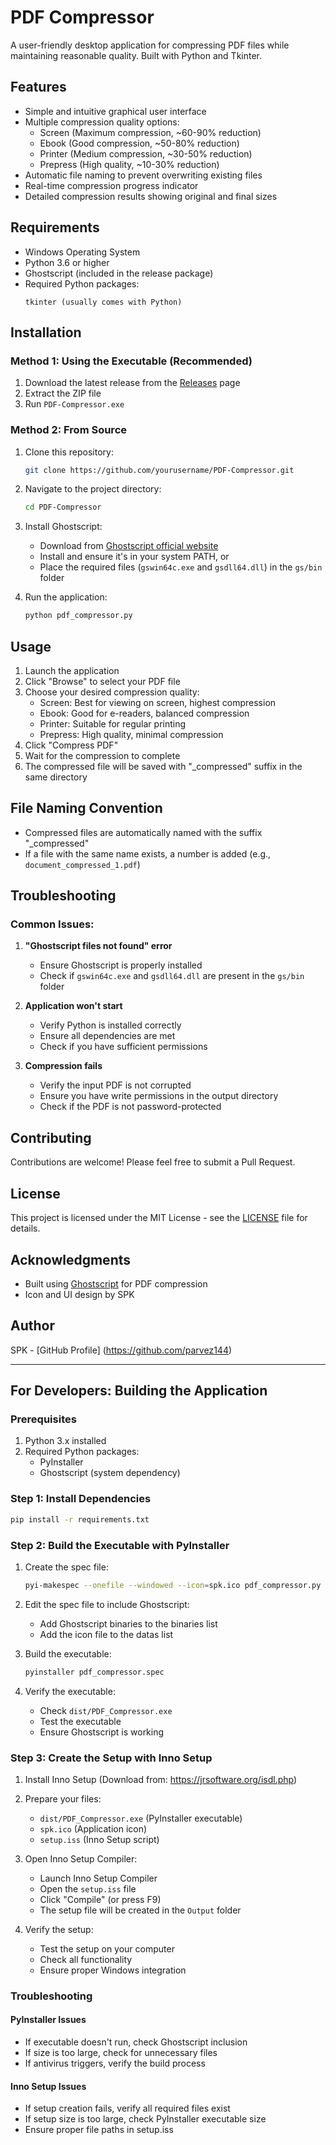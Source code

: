 # PDF Compressor

A user-friendly desktop application for compressing PDF files while maintaining reasonable quality. Built with Python and Tkinter.

## Features

- Simple and intuitive graphical user interface
- Multiple compression quality options:
  - Screen (Maximum compression, ~60-90% reduction)
  - Ebook (Good compression, ~50-80% reduction)
  - Printer (Medium compression, ~30-50% reduction)
  - Prepress (High quality, ~10-30% reduction)
- Automatic file naming to prevent overwriting existing files
- Real-time compression progress indicator
- Detailed compression results showing original and final sizes

## Requirements

- Windows Operating System
- Python 3.6 or higher
- Ghostscript (included in the release package)
- Required Python packages:
  ```
  tkinter (usually comes with Python)
  ```

## Installation

### Method 1: Using the Executable (Recommended)
1. Download the latest release from the [Releases](https://github.com/yourusername/PDF-Compressor/releases) page
2. Extract the ZIP file
3. Run `PDF-Compressor.exe`

### Method 2: From Source
1. Clone this repository:
   ```bash
   git clone https://github.com/yourusername/PDF-Compressor.git
   ```
2. Navigate to the project directory:
   ```bash
   cd PDF-Compressor
   ```
3. Install Ghostscript:
   - Download from [Ghostscript official website](https://www.ghostscript.com/releases/gsdnld.html)
   - Install and ensure it's in your system PATH, or
   - Place the required files (`gswin64c.exe` and `gsdll64.dll`) in the `gs/bin` folder

4. Run the application:
   ```bash
   python pdf_compressor.py
   ```

## Usage

1. Launch the application
2. Click "Browse" to select your PDF file
3. Choose your desired compression quality:
   - Screen: Best for viewing on screen, highest compression
   - Ebook: Good for e-readers, balanced compression
   - Printer: Suitable for regular printing
   - Prepress: High quality, minimal compression
4. Click "Compress PDF"
5. Wait for the compression to complete
6. The compressed file will be saved with "_compressed" suffix in the same directory

## File Naming Convention

- Compressed files are automatically named with the suffix "_compressed"
- If a file with the same name exists, a number is added (e.g., `document_compressed_1.pdf`)

## Troubleshooting

### Common Issues:

1. **"Ghostscript files not found" error**
   - Ensure Ghostscript is properly installed
   - Check if `gswin64c.exe` and `gsdll64.dll` are present in the `gs/bin` folder

2. **Application won't start**
   - Verify Python is installed correctly
   - Ensure all dependencies are met
   - Check if you have sufficient permissions

3. **Compression fails**
   - Verify the input PDF is not corrupted
   - Ensure you have write permissions in the output directory
   - Check if the PDF is not password-protected

## Contributing

Contributions are welcome! Please feel free to submit a Pull Request.

## License

This project is licensed under the MIT License - see the [LICENSE](LICENSE) file for details.

## Acknowledgments

- Built using [Ghostscript](https://www.ghostscript.com/) for PDF compression
- Icon and UI design by SPK

## Author

SPK - [GitHub Profile] (https://github.com/parvez144)

---

## For Developers: Building the Application

### Prerequisites
1. Python 3.x installed
2. Required Python packages:
   - PyInstaller
   - Ghostscript (system dependency)

### Step 1: Install Dependencies
```bash
pip install -r requirements.txt
```

### Step 2: Build the Executable with PyInstaller
1. Create the spec file:
   ```bash
   pyi-makespec --onefile --windowed --icon=spk.ico pdf_compressor.py
   ```

2. Edit the spec file to include Ghostscript:
   - Add Ghostscript binaries to the binaries list
   - Add the icon file to the datas list

3. Build the executable:
   ```bash
   pyinstaller pdf_compressor.spec
   ```

4. Verify the executable:
   - Check `dist/PDF_Compressor.exe`
   - Test the executable
   - Ensure Ghostscript is working

### Step 3: Create the Setup with Inno Setup
1. Install Inno Setup (Download from: https://jrsoftware.org/isdl.php)

2. Prepare your files:
   - `dist/PDF_Compressor.exe` (PyInstaller executable)
   - `spk.ico` (Application icon)
   - `setup.iss` (Inno Setup script)

3. Open Inno Setup Compiler:
   - Launch Inno Setup Compiler
   - Open the `setup.iss` file
   - Click "Compile" (or press F9)
   - The setup file will be created in the `Output` folder

4. Verify the setup:
   - Test the setup on your computer
   - Check all functionality
   - Ensure proper Windows integration

### Troubleshooting

#### PyInstaller Issues
- If executable doesn't run, check Ghostscript inclusion
- If size is too large, check for unnecessary files
- If antivirus triggers, verify the build process

#### Inno Setup Issues
- If setup creation fails, verify all required files exist
- If setup size is too large, check PyInstaller executable size
- Ensure proper file paths in setup.iss 
